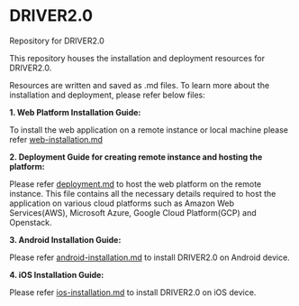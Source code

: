 # DRIVER2.0
Repository for DRIVER2.0

This repository houses the installation and deployment resources for DRIVER2.0.

Resources are written and saved as .md files. To learn more about the installation and deployment, please refer below 
files:

**1. Web Platform Installation Guide:**

To install the web application on a remote instance or local machine please refer [web-installation.md](https://github.com/wb-driver/DRIVER2.0/blob/main/web-installation.md)

**2. Deployment Guide for creating remote instance and hosting the platform:**

Please refer [deployment.md](https://github.com/wb-driver/DRIVER2.0/blob/main/deployment.md) to host the web platform on 
the remote instance. This file contains all the necessary details required to host the application on various cloud 
platforms such as Amazon Web Services(AWS), Microsoft Azure, Google Cloud Platform(GCP) and Openstack.

**3. Android Installation Guide:**

Please refer [android-installation.md](https://github.com/wb-driver/DRIVER2.0/blob/main/android-installation.md) to install DRIVER2.0 on Android device.

**4. iOS Installation Guide:**

Please refer [ios-installation.md](https://github.com/wb-driver/DRIVER2.0/blob/main/ios-installation.md) to install DRIVER2.0 on iOS device.

